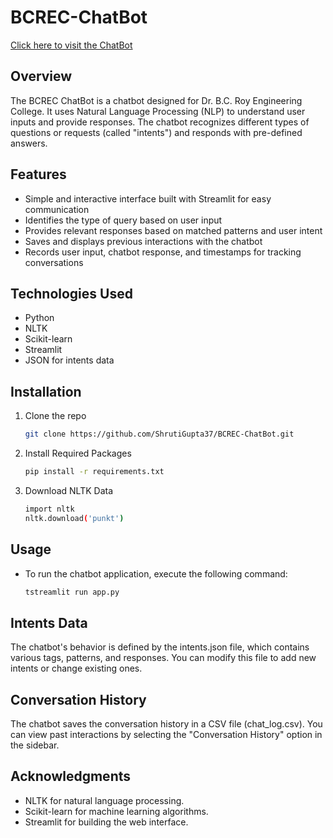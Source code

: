 # BCREC-ChatBot
[Click here to visit the ChatBot](https://8vwwjptzq2z73qt4rrwkfp.streamlit.app/)

## Overview
The BCREC ChatBot is a chatbot designed for Dr. B.C. Roy Engineering College. It uses Natural Language Processing (NLP) to understand user inputs and provide responses. The chatbot recognizes different types of questions or requests (called "intents") and responds with pre-defined answers.
## Features
- Simple and interactive interface built with Streamlit for easy communication
- Identifies the type of query based on user input
- Provides relevant responses based on matched patterns and user intent
- Saves and displays previous interactions with the chatbot
- Records user input, chatbot response, and timestamps for tracking conversations
## Technologies Used
- Python
- NLTK
- Scikit-learn
- Streamlit
- JSON for intents data
## Installation
1. Clone the repo
   ```bash
   git clone https://github.com/ShrutiGupta37/BCREC-ChatBot.git
2. Install Required Packages
   ```bash
   pip install -r requirements.txt
3. Download NLTK Data
   ```bash
   import nltk
   nltk.download('punkt')
## Usage
* To run the chatbot application, execute the following command:
   ```bash
   tstreamlit run app.py
## Intents Data
The chatbot's behavior is defined by the intents.json file, which contains various tags, patterns, and responses. You can modify this file to add new intents or change existing ones.
## Conversation History
The chatbot saves the conversation history in a CSV file (chat_log.csv). You can view past interactions by selecting the "Conversation History" option in the sidebar.
## Acknowledgments
- NLTK for natural language processing.
- Scikit-learn for machine learning algorithms.
- Streamlit for building the web interface.
  

  

